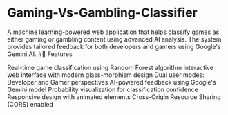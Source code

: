# Gaming-Vs-Gambling-Classifier
A machine learning-powered web application that helps classify games as either gaming or gambling content using advanced AI analysis. The system provides tailored feedback for both developers and gamers using Google's Gemini AI.
#🌟 Features

 Real-time game classification using Random Forest algorithm
 Interactive web interface with modern glass-morphism design
 Dual user modes: Developer and Gamer perspectives
 AI-powered feedback using Google's Gemini model
 Probability visualization for classification confidence
 Responsive design with animated elements
 Cross-Origin Resource Sharing (CORS) enabled

